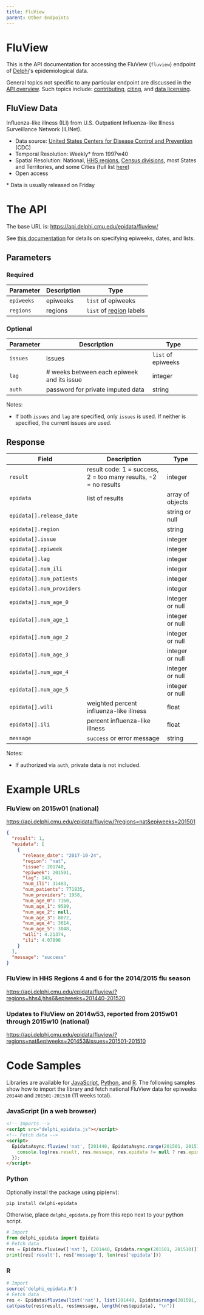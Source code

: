 ```yaml
---
title: FluView
parent: Other Endpoints
---
```


# FluView

This is the API documentation for accessing the FluView (`fluview`) endpoint of
[Delphi](https://delphi.cmu.edu/)'s epidemiological data.

General topics not specific to any particular endpoint are discussed in the
[API overview](README.md). Such topics include:
[contributing](README.md#contributing), [citing](README.md#citing), and
[data licensing](README.md#data-licensing).

## FluView Data

Influenza-like illness (ILI) from U.S. Outpatient Influenza-like Illness Surveillance Network (ILINet).
 - Data source: [United States Centers for Disease Control and Prevention](http://gis.cdc.gov/grasp/fluview/fluportaldashboard.html) (CDC)
 - Temporal Resolution: Weekly* from 1997w40
 - Spatial Resolution: National, [HHS regions](https://www.hhs.gov/about/agencies/iea/regional-offices/index.html), [Census divisions](https://www2.census.gov/geo/pdfs/maps-data/maps/reference/us_regdiv.pdf), most States and Territories, and some Cities (full list [here](https://github.com/cmu-delphi/delphi-epidata/blob/main/src/acquisition/fluview/fluview_locations.py))
 - Open access

\* Data is usually released on Friday

# The API

The base URL is: https://api.delphi.cmu.edu/epidata/fluview/

See [this documentation](README.md) for details on specifying epiweeks, dates, and lists.

## Parameters

### Required

| Parameter | Description | Type |
| --- | --- | --- |
| `epiweeks` | epiweeks | `list` of epiweeks |
| `regions` | regions | `list` of [region](https://github.com/cmu-delphi/delphi-epidata/blob/main/labels/regions.txt) labels |

### Optional

| Parameter | Description                                | Type               |
|-----------|--------------------------------------------|--------------------|
| `issues`  | issues                                     | `list` of epiweeks |
| `lag`     | # weeks between each epiweek and its issue | integer            |
| `auth`    | password for private imputed data          | string             |

Notes:
- If both `issues` and `lag` are specified, only `issues` is used.
If neither is specified, the current issues are used.

## Response

| Field                     | Description                                                     | Type             |
|---------------------------|-----------------------------------------------------------------|------------------|
| `result`                  | result code: 1 = success, 2 = too many results, -2 = no results | integer          |
| `epidata`                 | list of results                                                 | array of objects |
| `epidata[].release_date`  |                                                                 | string or null   |
| `epidata[].region`        |                                                                 | string           |
| `epidata[].issue`         |                                                                 | integer          |
| `epidata[].epiweek`       |                                                                 | integer          |
| `epidata[].lag`           |                                                                 | integer          |
| `epidata[].num_ili`       |                                                                 | integer          |
| `epidata[].num_patients`  |                                                                 | integer          |
| `epidata[].num_providers` |                                                                 | integer          |
| `epidata[].num_age_0`     |                                                                 | integer or null  |
| `epidata[].num_age_1`     |                                                                 | integer or null  |
| `epidata[].num_age_2`     |                                                                 | integer or null  |
| `epidata[].num_age_3`     |                                                                 | integer or null  |
| `epidata[].num_age_4`     |                                                                 | integer or null  |
| `epidata[].num_age_5`     |                                                                 | integer or null  |
| `epidata[].wili`          | weighted percent influenza-like illness                         | float            |
| `epidata[].ili`           | percent influenza-like illness                                  | float            |
| `message`                 | `success` or error message                                      | string           |

Notes:
- If authorized via `auth`, private data is not included.

# Example URLs

### FluView on 2015w01 (national)
https://api.delphi.cmu.edu/epidata/fluview/?regions=nat&epiweeks=201501

```json
{
  "result": 1,
  "epidata": [
    {
      "release_date": "2017-10-24",
      "region": "nat",
      "issue": 201740,
      "epiweek": 201501,
      "lag": 143,
      "num_ili": 31483,
      "num_patients": 771835,
      "num_providers": 1958,
      "num_age_0": 7160,
      "num_age_1": 9589,
      "num_age_2": null,
      "num_age_3": 8072,
      "num_age_4": 3614,
      "num_age_5": 3048,
      "wili": 4.21374,
      "ili": 4.07898
    }
  ],
  "message": "success"
}
```

### FluView in HHS Regions 4 and 6 for the 2014/2015 flu season

https://api.delphi.cmu.edu/epidata/fluview/?regions=hhs4,hhs6&epiweeks=201440-201520

### Updates to FluView on 2014w53, reported from 2015w01 through 2015w10 (national)

https://api.delphi.cmu.edu/epidata/fluview/?regions=nat&epiweeks=201453&issues=201501-201510


# Code Samples

Libraries are available for [JavaScript](https://github.com/cmu-delphi/delphi-epidata/blob/main/src/client/delphi_epidata.js), [Python](https://pypi.org/project/delphi-epidata/), and [R](https://github.com/cmu-delphi/delphi-epidata/blob/dev/src/client/delphi_epidata.R).
The following samples show how to import the library and fetch national FluView data for epiweeks `201440` and `201501-201510` (11 weeks total).


### JavaScript (in a web browser)

````html
<!-- Imports -->
<script src="delphi_epidata.js"></script>
<!-- Fetch data -->
<script>
  EpidataAsync.fluview('nat', [201440, EpidataAsync.range(201501, 201510)]).then((res) => {
    console.log(res.result, res.message, res.epidata != null ? res.epidata.length : 0);
  });
</script>
````

### Python

Optionally install the package using pip(env):
````bash
pip install delphi-epidata
````

Otherwise, place `delphi_epidata.py` from this repo next to your python script.

````python
# Import
from delphi_epidata import Epidata
# Fetch data
res = Epidata.fluview(['nat'], [201440, Epidata.range(201501, 201510)])
print(res['result'], res['message'], len(res['epidata']))
````

### R

````R
# Import
source('delphi_epidata.R')
# Fetch data
res <- Epidata$fluview(list('nat'), list(201440, Epidata$range(201501, 201510)))
cat(paste(res$result, res$message, length(res$epidata), "\n"))
````

